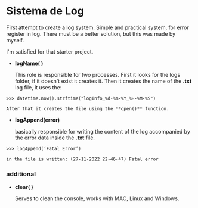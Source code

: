 # Sistema de Log
 First attempt to create a log system. Simple and practical system, for error register in log. There must be a better solution, but this was made by myself.

 I'm satisfied for that starter project.

 - **logName( )**

    This role is responsible for two processes. First it looks for the logs folder, if it doesn't exist it creates it. Then it creates the name of the **.txt** log file, it uses the:
```
>>> datetime.now().strftime("logInfo_%d-%m-%Y_%H-%M-%S")
```
    After that it creates the file using the **open()** function.

 - **logAppend(error)**

    basically responsible for writing the content of the log accompanied by the error data inside the **.txt** file.
```
>>> logAppend(‘Fatal Error’)

in the file is written: (27-11-2022 22-46-47) Fatal error
```
 ### additional

- **clear( )**

    Serves to clean the console, works with MAC, Linux and Windows.